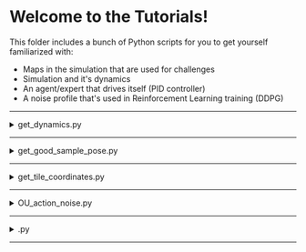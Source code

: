 # Welcome to the Tutorials! 
This folder includes a bunch of Python scripts for you to get yourself familiarized with:
- Maps in the simulation that are used for challenges
- Simulation and it's dynamics
- An agent/expert that drives itself (PID controller)
- A noise profile that's used in Reinforcement Learning training (DDPG)
---
 
<details>
    <summary>get_dynamics.py</summary>
  
  ## Heading
  1. A numbered
  2. list
     * With some
     * Sub bullets
</details>

---
<details>
    <summary>get_good_sample_pose.py</summary>

##### yes, even hidden code blocks!
```python
print("hello world!")
```
</details>

---
<details>
    <summary>get_tile_coordinates.py</summary>


</details>

---
<details>
    <summary>OU_action_noise.py</summary>

</details>

---
<details>
    <summary>.py</summary>

</details>

---